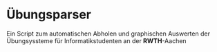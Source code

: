 Übungsparser
============

Ein Script zum automatischen Abholen und graphischen Auswerten der Übungsyssteme für Informatikstudenten an der **RWTH**-Aachen